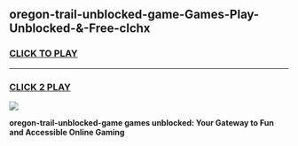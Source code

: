 
## oregon-trail-unblocked-game-Games-Play-Unblocked-&-Free-clchx
<h3>
<a href="https://premium76.site?title=oregon-trail-unblocked-game&ref=24A">CLICK TO PLAY</a></h3>
<hr>

<h3>
<a href="https://premium76.site?title=oregon-trail-unblocked-game&ref=24A">CLICK 2 PLAY</a>
  
</h3>

<a href="https://premium76.site?title=oregon-trail-unblocked-game&ref=24A"><img src="https://clearcache.store/games.png"></a>


**oregon-trail-unblocked-game games unblocked: Your Gateway to Fun and Accessible Online Gaming**
